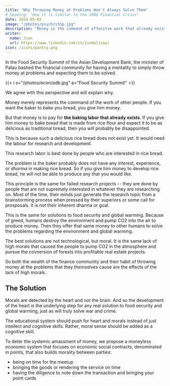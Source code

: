```yaml
---
title: "Why Throwing Money at Problems Won't Always Solve Them"
# heading: "How it is Similar to the 2008 Financial Crisis"
date: 2024-05-02
image: "/photos/psych/stop.jpg"
description: "Money is the command of effecitve work that already exists, not for those that doesn't exist yet"
writer:
  name: Juan
  url: https://www.linkedin.com/in/jundalisay/
icon: /icons/pantry.png
---
```



In the Food Security Summit of the Asian Development Bank, the minister of Palau bashed the financial community for having a mentality to simply throw money at problems and expecting them to be solved. 

{{< i s="/photos/econ/adb.jpg" a="Food Security Summit" >}}


We agree with this perspective and will explain why. 

Money merely represents the command of the work of other people. If you want the baker to bake you bread, you give him money. 

But that money is to pay for **the baking labor that already exists**. If you give him money to bake bread that is made from rice flour and expect it to be as delicious as traditional bread, then you will probably be disappointed. 

This is because such a delicious rice bread does not exist yet. It would need the labour for research and development. 

This research labor is best done by people who are interested in rice bread. 

The problem is the baker probably does not have any interest, experience, or *dharma* in making rice bread. So if you give him money to develop rice bread, he will not be able to produce any that you would like.

This principle is the same for failed research projects -- they are done by people that are not supremely interested in whatever they are researching on.  Most of the time, their minds just generate the research topic from a brainstorming process when pressed by their superiors or some call for prosposals. It is not their inherent dharma or goal.    

This is the same for solutions to food security and global warming. Because of greed, humans destroy the environment and pump CO2 into the air to produce money. Then they offer that same money to other humans to solve the problems regarding the environment and global warming. 

The best solutions are not technological, but moral. It is the same lack of high morals that caused the people to pump CO2 in the atmosphere and pursue the covnersion of forests into profitable real estate projects. 

So both the wealth of the finance community and their habit of throwing money at the problems that they themselves cause are the effects of the lack of high morals. 

## The Solution

Morals are detected by the heart and not the brain. And so the development of the heart is the underlying step for any real solution to food security and global warming, just as will truly solve war and crime.  

The educational system should push for heart and morals instead of just intellect and cognitive skills. Rather, moral sense should be added as a cognitive skill. 

To deter the systemic amassment of money, we propose a moneyless economic system that focuses on economic social contracts, denominated in points, that also builds morality between parties:
- being on time for the meetup
- bringing the goods or rendering the service on time
- having the diligence to note down the transaction and bringing your point cards
